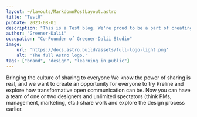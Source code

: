 ```yaml
---
layout: ~/layouts/MarkdownPostLayout.astro
title: "Test0"
pubDate: 2023-08-01
description: "This is a Test blog. We're proud to be a part of creating a more open culture and to continue building a product that supports this vision."
author: "Greener-Dalii"
occupation: "Co-Founder of Greener-Dalii Studio"
image:
    url: 'https://docs.astro.build/assets/full-logo-light.png'
    alt: 'The full Astro logo.'
tags: ["brand", "design", "learning in public"]
---
```


Bringing the culture of sharing to everyone
We know the power of sharing is real, and we want to create an opportunity for everyone to try Preline and explore how transformative open communication can be. Now you can have a team of one or two designers and unlimited spectators (think PMs, management, marketing, etc.) share work and explore the design process earlier.